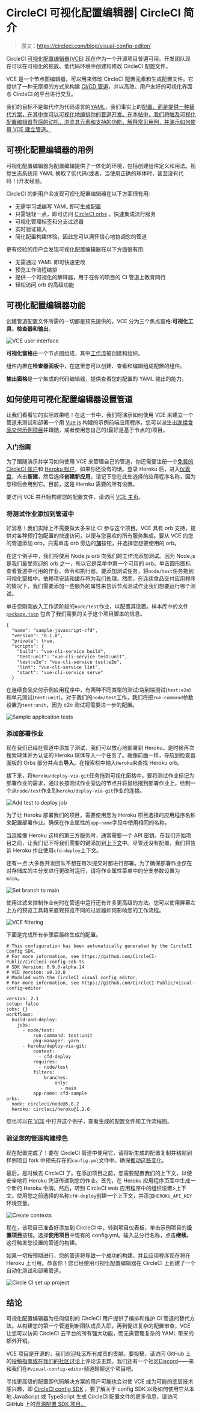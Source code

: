 # CircleCI 可视化配置编辑器| CircleCI 简介

> 原文：<https://circleci.com/blog/visual-config-editor/>

CircleCI [可视化配置编辑器(VCE)](https://circle.ci/visual-config-editor) 现在作为一个开源项目普遍可用。开发团队现在可以在可视化的拖放、低代码环境中创建和修改 CircleCI 配置文件。

VCE 是一个节点图编辑器，可以用来修改 CircleCI 配置元素和生成配置文件。它提供了一种无摩擦的方式来构建 [CI/CD 管道](https://circleci.com/blog/what-is-a-ci-cd-pipeline/)，并以高效、用户友好的可视化界面与 CircleCI 的平台进行交互。

我们的目标不是取代作为代码语言的[YAML](https://circleci.com/blog/what-is-yaml-a-beginner-s-guide/)，我们事实上的[配置，而是提供一种替代方案，在其中你可以可视化地编排你的管道开发。在本帖中，我们将触及可视化配置编辑器背后的动机，浏览其元素和支持的功能，解释常见用例，并演示如何使用 VCE 建立管道。](https://circleci.com/blog/configuration-as-code/)

## 可视化配置编辑器的用例

可视化配置编辑器为配置编辑提供了一体化的环境，包括创建组件定义和用法。视觉生态系统用 YAML 换取了低代码(或者，当使用正确的球体时，甚至没有代码！)开发经验。

CircleCI 的新用户会发现可视化配置编辑器在以下方面很有用:

*   无需学习或编写 YAML 即可生成配置
*   只需轻轻一点，即可访问 [CircleCI orbs](https://circleci.com/orbs/) ，快速集成流行服务
*   可视化管理标签和分支过滤器
*   实时验证输入
*   简化配置构建体验，因此您可以满怀信心地协调您的管道

更有经验的用户会发现可视化配置编辑器在以下方面很有用:

*   无需通过 YAML 即可快速更改
*   预览工作流程编排
*   提供一个可视化的解释器，用于在你的项目的 CI 管道上教育同行
*   轻松访问 orb 的高级功能

## 可视化配置编辑器功能

创建管道配置文件所需的一切都是预先提供的。VCE 分为三个焦点窗格:**可视化工具、检查器和输出**。

![VCE user interface](img/c8d1d36983082307ccd448ea13c494df.png)

**可视化窗格**由一个节点图组成，其中[工作流](https://circleci.com/docs/workflows/)被创建和组织。

组件内置在**检查器面板**中，在这里您可以创建、查看和编辑组成配置的组件。

**输出窗格**是一个集成的代码编辑器，提供查看您的配置的 YAML 输出的能力。

## 如何使用可视化配置编辑器设置管道

让我们看看它的实际效果吧！在这一节中，我们将演示如何使用 VCE 来建立一个管道来测试和部署一个用 [Vue.js](https://vuejs.org/) 构建的示例前端应用程序。您可以派生出[连续食品交付示例项目](https://github.com/CircleCI-Public/sample-javascript-cfd)并跟随，或者使用您自己的(最好是基于节点的)项目。

### 入门指南

为了跟随演示并学习如何使用 VCE 来管理自己的管道，你还需要注册一个[免费的 CircleCI 账户](https://circleci.com/signup/)和 [Heroku 账户](https://signup.heroku.com/)，如果你还没有的话。登录 Heroku 后，进入[仪表盘](https://dashboard.heroku.com/apps)，点击**新建**，然后选择**创建新应用**。请记下您在此处选择的应用程序名称，因为您稍后会用到它。目前，这是 Heroku 需要的所有设置。

要访问 VCE 并开始构建您的配置文件，请访问 [VCE 主页](https://circle.ci/visual-config-editor)。

### 将测试作业添加到管道中

好消息！我们实际上不需要做太多来让 CI 参与这个项目。VCE 具有 orb 支持，提供对各种预打包配置的快速访问，以便与您喜欢的所有服务集成。要从 VCE 向您的管道添加 orb，只需单击 orb 旁边的**加**按钮，并选择您想要使用的 orb。

在这个例子中，我们将使用 Node.js orb 向我们的工作流添加测试。因为 Node.js 是我们最受欢迎的 orb 之一，所以它是菜单中第一个可用的 orb。单击圆形图标查看管道中可用的作业、命令和执行器。要添加测试任务，将`node/test`任务拖到可视化窗格中。依赖项安装和缓存将为我们处理。然而，在连续食品交付应用程序的情况下，我们需要添加一些额外的属性来告诉节点测试作业我们想要运行哪个测试。

单击您刚刚放入工作流阶段的`node/test`作业，以配置其设置。样本库中的文件 [`package.json`](https://github.com/CircleCI-Public/sample-javascript-cfd/blob/master/package.json) 包含了我们需要的关于这个项目脚本的信息。

```
{
  "name": "sample-javascript-cfd",
  "version": "0.1.0",
  "private": true,
  "scripts": {
    "build": "vue-cli-service build",
    "test:unit": "vue-cli-service test:unit",
    "test:e2e": "vue-cli-service test:e2e",
    "lint": "vue-cli-service lint",
    "start": "vue-cli-service serve"
  } 
```

在连续食品交付示例应用程序中，有两种不同类型的测试:端到端测试(`test:e2e`)和单元测试(`test:unit`)。对于我们的`node/test`工作，我们将把`run-command`参数设置为`test:unit`，因为 e2e 测试将需要进一步的配置。

![Sample application tests](img/545db16fac777815bbb79ee7f354fee0.png)

### 添加部署作业

现在我们已经在管道中添加了测试，我们可以放心地部署到 Heroku。是时候再次搜索球体并为认证的 Heroku 球体导入一个任务了。就像前面一样，导航到检查器面板的 Orbs 部分并点击**导入**。在搜索栏中输入`Heroku`来查找 Heroku orb。

接下来，将`heroku/deploy-via-git`任务拖到可视化窗格中。要将测试作业标记为部署作业的需求，通过长按测试作业旁边的节点并将鼠标拖到部署作业上，绘制一个从`node/test`作业到`heroku/deploy-via-git`作业的连接。

![Add test to deploy job](img/3ca93b62f5878d10f87c73b07e7f193f.png)

为了让 Heroku 部署我们的项目，需要使用您为 Heroku 项目选择的应用程序名称来配置部署作业。确保在作业属性的`app-name`字段中使用相同的名称。

当连接像 Heroku 这样的第三方服务时，通常需要一个 API 密钥。在我们开始项目之前，让我们记下将我们需要的键添加到[上下文](https://circleci.com/docs/contexts)中。尽管还没有配置，我们将告诉 Heroku 作业使用`cfd-deploy`上下文。

还有一点:大多数开发团队不想在每次提交时都进行部署。为了确保部署作业仅在对存储库的主分支进行更改时运行，请将作业属性菜单中的分支参数设置为`main`。

![Set branch to main](img/636eed1aff9ab9f636190663f1585e06.png)

使用过滤来控制作业何时在管道中运行还有许多更高级的方法。您可以使用屏幕左上方的预览工具箱来直观预览不同的过滤器如何影响您的工作流程。

![VCE filtering](img/00c6b5cf64871753b2ed8c6255c87351.png)

下面是完成所有步骤后最终生成的配置。

```
# This configuration has been automatically generated by the CircleCI Config SDK.
# For more information, see https://github.com/CircleCI-Public/circleci-config-sdk-ts
# SDK Version: 0.9.0-alpha.14
# VCE Version: v0.10.0
# Modeled with the CircleCI visual config editor.
# For more information, see https://github.com/CircleCI-Public/visual-config-editor

version: 2.1
setup: false
jobs: {}
workflows:
  build-and-deploy:
    jobs:
      - node/test:
          run-command: test:unit
          pkg-manager: yarn
      - heroku/deploy-via-git:
          context:
            - cfd-deploy
          requires:
            - node/test
          filters:
              branches:
                  only:
                    - main
          app-name: cfd-sample
orbs:
  node: circleci/node@5.0.2
  heroku: circleci/heroku@1.2.6 
```

您也可以[在 VCE](https://circleci-public.github.io/visual-config-editor/?example=blogpost) 中打开这个例子，查看生成的配置文件和工作流程图。

### 验证您的管道构建绿色

现在配置完成了！要在 CircleCI 管道中使用它，请将新生成的配置复制并粘贴到样例项目 fork 中预先存在的`config.yml`文件中。确保[推动这些变化](https://circleci.com/blog/pushing-a-project-to-github/)。

最后，是时候去 CircleCI 了。在添加项目之前，您需要配置我们的上下文，以便安全地将 Heroku 凭证传递到您的作业。首先，在 Heroku 应用程序页面中生成一个新的 Heroku 令牌。然后，转到 CircleCI web 应用程序中的组织设置>上下文。使用您之前选择的名称`cfd-deploy`创建一个上下文，并添加`HEROKU_API_KEY`环境变量。

![Create contexts](img/4095bf37852af75ad79f0c60e935a0ff.png)

现在，该项目已准备好添加到 CircleCI 中。转到项目仪表板，单击示例项目的**设置项目**按钮。选择**使用项目**中现有的 config.yml。输入总分行名称，点击**继续**。这将触发您设置的管道的构建。

如果一切按预期进行，您的管道将导致一个成功的构建，并且应用程序现在将在 Heroku 上可用。恭喜你！您已经使用可视化配置编辑器在 CircleCI 上创建了一个自动化测试和部署管道。

![Circle CI set up project](img/1fbcbab9c2ac0f6e017cf9711cdabe8c.png)

## 结论

可视化配置编辑器为任何级别的 CircleCI 用户提供了编排和维护 CI 管道的替代方法。从构建您的第一个管道到新团队成员入职，再到促进复杂的配置审查，VCE 让您可以访问 CircleCI 云平台的所有强大功能，而无需管理复杂的 YAML 带来的额外开销。

VCE 项目是开源的，我们欢迎社区所有成员的贡献。要投稿，请访问 GitHub 上的[投稿指南或在我们的社区](https://github.com/CircleCI-Public/visual-config-editor/blob/main/CONTRIBUTING.md)[讨论](https://discuss.circleci.com/t/visual-config-editor-for-circleci-is-now-ga/45126)上评论该主题。我们还有一个社区[Discord](https://circle.ci/discord)——来和我们在`#visual-config-editor`频道聊聊这个项目吧。

寻找更高级的配置即代码解决方案的用户可能也会对使 VCE 成为可能的底层技术感兴趣，即 [CircleCI config SDK](https://circleci.com/blog/config-sdk/) 。要了解关于 config SDK 以及如何使用它从本地 JavaScript 或 TypeScript 生成 CircleCI 配置文件的更多信息，请访问 GitHub 上的[开源配置 SDK 项目。](https://github.com/CircleCI-Public/circleci-config-sdk-ts)